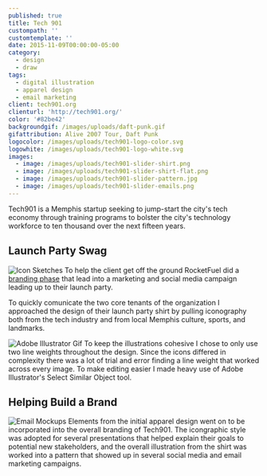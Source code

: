 ```yaml
---
published: true
title: Tech 901
custompath: ''
customtemplate: ''
date: 2015-11-09T00:00:00-05:00
category:
  - design
  - draw
tags:
  - digital illustration
  - apparel design
  - email marketing
client: tech901.org
clienturl: 'http://tech901.org/'
color: '#82be42'
backgroundgif: /images/uploads/daft-punk.gif
gifattribution: Alive 2007 Tour, Daft Punk
logocolor: /images/uploads/tech901-logo-color.svg
logowhite: /images/uploads/tech901-logo-white.svg
images:
  - image: /images/uploads/tech901-slider-shirt.png
  - image: /images/uploads/tech901-slider-shirt-flat.png
  - image: /images/uploads/tech901-slider-pattern.jpg
  - image: /images/uploads/tech901-slider-emails.png
---
```


Tech901 is a Memphis startup seeking to jump-start the city's tech economy through training programs to bolster the city's technology workforce to ten thousand over the next fifteen years.

## Launch Party Swag

<img src="../../images/uploads/shirt-sketch.jpg" alt="Icon Sketches" class="right" />
To help the client get off the ground RocketFuel did a <a href="http://www.gorocketfuel.com/work/tech901/" >branding phase</a> that lead into a marketing and social media campaign leading up to their launch party.


To quickly comunicate the two core tenants of the organization I approached the design of their launch party shirt by pulling iconography both from the tech industry and from local Memphis culture, sports, and landmarks.

<img src="../../images/uploads/lineweight.gif" alt="Adobe Illustrator Gif" class="full" />
To keep the illustrations cohesive I chose to only use two line weights throughout the design. Since the icons differed in complexity there was a lot of trial and error finding a line weight that worked across every image. To make editing easier I made heavy use of Adobe Illustrator's Select Similar Object tool.

## Helping Build a Brand

<img src="../../images/uploads/emails.png" alt="Email Mockups" class="right" />
Elements from the initial apparel design went on to be incorporated into the overall branding of Tech901. The icongraphic style was adopted for several presentations that helped explain their goals to potential new stakeholders, and the overall illustration from the shirt was worked into a pattern that showed up in several social media and email marketing campaigns.
